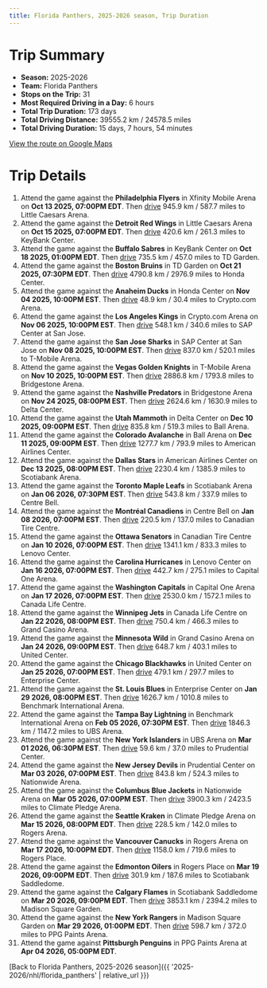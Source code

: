 ```yaml
---
title: Florida Panthers, 2025-2026 season, Trip Duration
---
```


# Trip Summary
- **Season:** 2025-2026
- **Team:** Florida Panthers
- **Stops on the Trip:** 31
- **Most Required Driving in a Day:** 6 hours
- **Total Trip Duration:** 173 days
- **Total Driving Distance:** 39555.2 km / 24578.5 miles
- **Total Driving Duration:** 15 days, 7 hours, 54 minutes

[View the route on Google Maps](https://www.google.com/maps/dir/Xfinity+Mobile+Arena+Philadelphia/Little+Caesars+Arena+Detroit/KeyBank+Center+Buffalo/TD+Garden+Boston/Honda+Center+Anaheim/Crypto.com+Arena+Los+Angeles/SAP+Center+at+San+Jose+San+Jose/T-Mobile+Arena+Vegas/Bridgestone+Arena+Nashville/Delta+Center+Utah/Ball+Arena+Colorado/American+Airlines+Center+Dallas/Scotiabank+Arena+Toronto/Centre+Bell+Montréal/Canadian+Tire+Centre+Ottawa/Lenovo+Center+Carolina/Capital+One+Arena+Washington/Canada+Life+Centre+Winnipeg/Grand+Casino+Arena+Minnesota/United+Center+Chicago/Enterprise+Center+St.+Louis/Benchmark+International+Arena+Tampa+Bay/UBS+Arena+New+York/Prudential+Center+New+Jersey/Nationwide+Arena+Columbus/Climate+Pledge+Arena+Seattle/Rogers+Arena+Vancouver/Rogers+Place+Edmonton/Scotiabank+Saddledome+Calgary/Madison+Square+Garden+New+York/PPG+Paints+Arena+Pittsburgh)

# Trip Details
1. Attend the game against the **Philadelphia Flyers** in Xfinity Mobile Arena on **Oct 13 2025, 07:00PM EDT**. Then [drive](https://www.google.com/maps/dir/Xfinity+Mobile+Arena+Philadelphia/Little+Caesars+Arena+Detroit) 945.9 km / 587.7 miles to Little Caesars Arena.
2. Attend the game against the **Detroit Red Wings** in Little Caesars Arena on **Oct 15 2025, 07:00PM EDT**. Then [drive](https://www.google.com/maps/dir/Little+Caesars+Arena+Detroit/KeyBank+Center+Buffalo) 420.6 km / 261.3 miles to KeyBank Center.
3. Attend the game against the **Buffalo Sabres** in KeyBank Center on **Oct 18 2025, 01:00PM EDT**. Then [drive](https://www.google.com/maps/dir/KeyBank+Center+Buffalo/TD+Garden+Boston) 735.5 km / 457.0 miles to TD Garden.
4. Attend the game against the **Boston Bruins** in TD Garden on **Oct 21 2025, 07:30PM EDT**. Then [drive](https://www.google.com/maps/dir/TD+Garden+Boston/Honda+Center+Anaheim) 4790.8 km / 2976.9 miles to Honda Center.
5. Attend the game against the **Anaheim Ducks** in Honda Center on **Nov 04 2025, 10:00PM EST**. Then [drive](https://www.google.com/maps/dir/Honda+Center+Anaheim/Crypto.com+Arena+Los+Angeles) 48.9 km / 30.4 miles to Crypto.com Arena.
6. Attend the game against the **Los Angeles Kings** in Crypto.com Arena on **Nov 06 2025, 10:00PM EST**. Then [drive](https://www.google.com/maps/dir/Crypto.com+Arena+Los+Angeles/SAP+Center+at+San+Jose+San+Jose) 548.1 km / 340.6 miles to SAP Center at San Jose.
7. Attend the game against the **San Jose Sharks** in SAP Center at San Jose on **Nov 08 2025, 10:00PM EST**. Then [drive](https://www.google.com/maps/dir/SAP+Center+at+San+Jose+San+Jose/T-Mobile+Arena+Vegas) 837.0 km / 520.1 miles to T-Mobile Arena.
8. Attend the game against the **Vegas Golden Knights** in T-Mobile Arena on **Nov 10 2025, 10:00PM EST**. Then [drive](https://www.google.com/maps/dir/T-Mobile+Arena+Vegas/Bridgestone+Arena+Nashville) 2886.8 km / 1793.8 miles to Bridgestone Arena.
9. Attend the game against the **Nashville Predators** in Bridgestone Arena on **Nov 24 2025, 08:00PM EST**. Then [drive](https://www.google.com/maps/dir/Bridgestone+Arena+Nashville/Delta+Center+Utah) 2624.6 km / 1630.9 miles to Delta Center.
10. Attend the game against the **Utah Mammoth** in Delta Center on **Dec 10 2025, 09:00PM EST**. Then [drive](https://www.google.com/maps/dir/Delta+Center+Utah/Ball+Arena+Colorado) 835.8 km / 519.3 miles to Ball Arena.
11. Attend the game against the **Colorado Avalanche** in Ball Arena on **Dec 11 2025, 09:00PM EST**. Then [drive](https://www.google.com/maps/dir/Ball+Arena+Colorado/American+Airlines+Center+Dallas) 1277.7 km / 793.9 miles to American Airlines Center.
12. Attend the game against the **Dallas Stars** in American Airlines Center on **Dec 13 2025, 08:00PM EST**. Then [drive](https://www.google.com/maps/dir/American+Airlines+Center+Dallas/Scotiabank+Arena+Toronto) 2230.4 km / 1385.9 miles to Scotiabank Arena.
13. Attend the game against the **Toronto Maple Leafs** in Scotiabank Arena on **Jan 06 2026, 07:30PM EST**. Then [drive](https://www.google.com/maps/dir/Scotiabank+Arena+Toronto/Centre+Bell+Montréal) 543.8 km / 337.9 miles to Centre Bell.
14. Attend the game against the **Montréal Canadiens** in Centre Bell on **Jan 08 2026, 07:00PM EST**. Then [drive](https://www.google.com/maps/dir/Centre+Bell+Montréal/Canadian+Tire+Centre+Ottawa) 220.5 km / 137.0 miles to Canadian Tire Centre.
15. Attend the game against the **Ottawa Senators** in Canadian Tire Centre on **Jan 10 2026, 07:00PM EST**. Then [drive](https://www.google.com/maps/dir/Canadian+Tire+Centre+Ottawa/Lenovo+Center+Carolina) 1341.1 km / 833.3 miles to Lenovo Center.
16. Attend the game against the **Carolina Hurricanes** in Lenovo Center on **Jan 16 2026, 07:00PM EST**. Then [drive](https://www.google.com/maps/dir/Lenovo+Center+Carolina/Capital+One+Arena+Washington) 442.7 km / 275.1 miles to Capital One Arena.
17. Attend the game against the **Washington Capitals** in Capital One Arena on **Jan 17 2026, 07:00PM EST**. Then [drive](https://www.google.com/maps/dir/Capital+One+Arena+Washington/Canada+Life+Centre+Winnipeg) 2530.0 km / 1572.1 miles to Canada Life Centre.
18. Attend the game against the **Winnipeg Jets** in Canada Life Centre on **Jan 22 2026, 08:00PM EST**. Then [drive](https://www.google.com/maps/dir/Canada+Life+Centre+Winnipeg/Grand+Casino+Arena+Minnesota) 750.4 km / 466.3 miles to Grand Casino Arena.
19. Attend the game against the **Minnesota Wild** in Grand Casino Arena on **Jan 24 2026, 09:00PM EST**. Then [drive](https://www.google.com/maps/dir/Grand+Casino+Arena+Minnesota/United+Center+Chicago) 648.7 km / 403.1 miles to United Center.
20. Attend the game against the **Chicago Blackhawks** in United Center on **Jan 25 2026, 07:00PM EST**. Then [drive](https://www.google.com/maps/dir/United+Center+Chicago/Enterprise+Center+St.+Louis) 479.1 km / 297.7 miles to Enterprise Center.
21. Attend the game against the **St. Louis Blues** in Enterprise Center on **Jan 29 2026, 08:00PM EST**. Then [drive](https://www.google.com/maps/dir/Enterprise+Center+St.+Louis/Benchmark+International+Arena+Tampa+Bay) 1626.7 km / 1010.8 miles to Benchmark International Arena.
22. Attend the game against the **Tampa Bay Lightning** in Benchmark International Arena on **Feb 05 2026, 07:30PM EST**. Then [drive](https://www.google.com/maps/dir/Benchmark+International+Arena+Tampa+Bay/UBS+Arena+New+York) 1846.3 km / 1147.2 miles to UBS Arena.
23. Attend the game against the **New York Islanders** in UBS Arena on **Mar 01 2026, 06:30PM EST**. Then [drive](https://www.google.com/maps/dir/UBS+Arena+New+York/Prudential+Center+New+Jersey) 59.6 km / 37.0 miles to Prudential Center.
24. Attend the game against the **New Jersey Devils** in Prudential Center on **Mar 03 2026, 07:00PM EST**. Then [drive](https://www.google.com/maps/dir/Prudential+Center+New+Jersey/Nationwide+Arena+Columbus) 843.8 km / 524.3 miles to Nationwide Arena.
25. Attend the game against the **Columbus Blue Jackets** in Nationwide Arena on **Mar 05 2026, 07:00PM EST**. Then [drive](https://www.google.com/maps/dir/Nationwide+Arena+Columbus/Climate+Pledge+Arena+Seattle) 3900.3 km / 2423.5 miles to Climate Pledge Arena.
26. Attend the game against the **Seattle Kraken** in Climate Pledge Arena on **Mar 15 2026, 08:00PM EDT**. Then [drive](https://www.google.com/maps/dir/Climate+Pledge+Arena+Seattle/Rogers+Arena+Vancouver) 228.5 km / 142.0 miles to Rogers Arena.
27. Attend the game against the **Vancouver Canucks** in Rogers Arena on **Mar 17 2026, 10:00PM EDT**. Then [drive](https://www.google.com/maps/dir/Rogers+Arena+Vancouver/Rogers+Place+Edmonton) 1158.0 km / 719.6 miles to Rogers Place.
28. Attend the game against the **Edmonton Oilers** in Rogers Place on **Mar 19 2026, 09:00PM EDT**. Then [drive](https://www.google.com/maps/dir/Rogers+Place+Edmonton/Scotiabank+Saddledome+Calgary) 301.9 km / 187.6 miles to Scotiabank Saddledome.
29. Attend the game against the **Calgary Flames** in Scotiabank Saddledome on **Mar 20 2026, 09:00PM EDT**. Then [drive](https://www.google.com/maps/dir/Scotiabank+Saddledome+Calgary/Madison+Square+Garden+New+York) 3853.1 km / 2394.2 miles to Madison Square Garden.
30. Attend the game against the **New York Rangers** in Madison Square Garden on **Mar 29 2026, 01:00PM EDT**. Then [drive](https://www.google.com/maps/dir/Madison+Square+Garden+New+York/PPG+Paints+Arena+Pittsburgh) 598.7 km / 372.0 miles to PPG Paints Arena.
31. Attend the game against **Pittsburgh Penguins** in PPG Paints Arena at **Apr 04 2026, 05:00PM EDT**.

[Back to Florida Panthers, 2025-2026 season]({{ '2025-2026/nhl/florida_panthers' | relative_url }})
